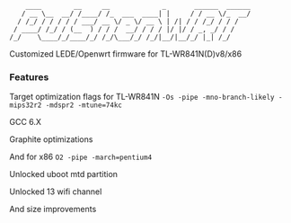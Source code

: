 ```
    ____        __     __             _       ______  ______
   / __ \__  __/ /____/ /_  ___  ____| |     / / __ \/_  __/
  / /_/ / / / / / ___/ __ \/ _ \/ __ \ | /| / / /_/ / / /
 / ____/ /_/ / (__  ) / / /  __/ / / / |/ |/ / _, _/ / /
/_/    \____/_/____/_/ /_/\___/_/ /_/|__/|__/_/ |_| /_/
```
Customized LEDE/Openwrt firmware for TL-WR841N(D)v8/x86

### Features

Target optimization flags for TL-WR841N `-Os -pipe -mno-branch-likely -mips32r2 -mdspr2 -mtune=74kc`

GCC 6.X 

Graphite optimizations

And for x86 `O2 -pipe -march=pentium4`

Unlocked uboot mtd partition

Unlocked 13 wifi channel

And size improvements
